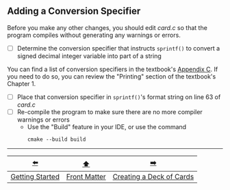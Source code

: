 ## Adding a Conversion Specifier

Before you make any other changes, you should edit *card.c* so that the program compiles without generating any warnings or errors.

- [ ] Determine the conversion specifier that instructs `sprintf()` to convert a signed decimal integer variable into part of a string

You can find a list of conversion specifiers in the textbook's [Appendix C](https://unl.grlcontent.com/compeng2e/page/appendixc#c13).
If you need to do so, you can review the "Printing" section of the textbook's Chapter 1.

- [ ] Place that conversion specifier in `sprintf()`'s format string on line 63 of *card.c*
- [ ] Re-compile the program to make sure there are no more compiler warnings or errors
  - Use the "Build" feature in your IDE, or use the command
    ```
    cmake --build build
    ```

---

|       [⬅️](02-getting-started.md)        |      [⬆️](../README.md)      |            [➡️](04-creating-deck-of-cards.md)            |
|:----------------------------------------:|:----------------------------:|:--------------------------------------------------------:|
| [Getting Started](02-getting-started.md) | [Front Matter](../README.md) | [Creating a Deck of Cards](04-creating-deck-of-cards.md) |
